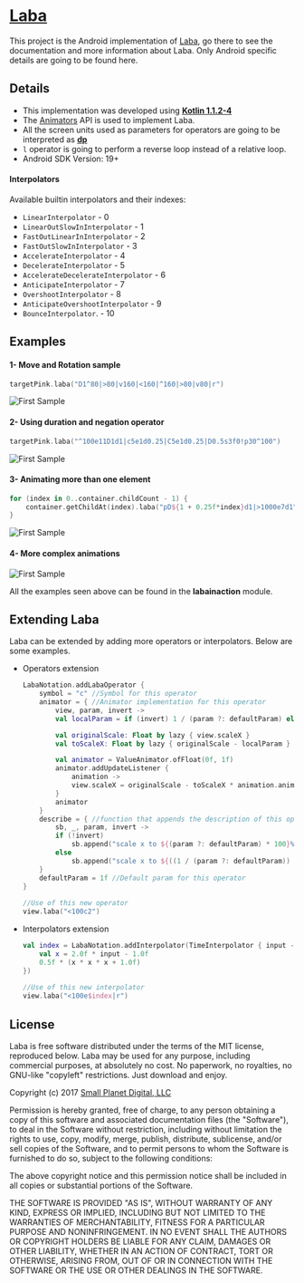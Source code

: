 # [Laba](https://github.com/kittyMac/laba)
This project is the Android implementation of [Laba](https://github.com/kittyMac/laba), go there to see the documentation and more information about Laba. Only Android specific details are going to be found here.

## Details
* This implementation was developed using [**Kotlin 1.1.2-4**](https://kotlinlang.org/)
* The [Animators](https://developer.android.com/reference/android/animation/Animator.html) API is used to implement Laba. 
* All the screen units used as parameters for operators are going to be interpreted as [**dp**](https://developer.android.com/guide/practices/screens_support.html#dips-pels)
*  `l` operator is going to perform a reverse loop instead of a relative loop.
*  Android SDK Version: 19+

#### Interpolators

Available builtin interpolators and their indexes:

* `LinearInterpolator`                   - 0
* `LinearOutSlowInInterpolator`          - 1
* `FastOutLinearInInterpolator`          - 2
* `FastOutSlowInInterpolator`            - 3
* `AccelerateInterpolator`               - 4
* `DecelerateInterpolator`               - 5
* `AccelerateDecelerateInterpolator`     - 6
* `AnticipateInterpolator`               - 7
* `OvershootInterpolator`                - 8
* `AnticipateOvershootInterpolator`      - 9
* `BounceInterpolator`.                  - 10


## Examples

#### 1- Move and Rotation sample

~~~kotlin
targetPink.laba("D1^80|>80|v160|<160|^160|>80|v80|r")
~~~

![First Sample](screencaptures/simple2.gif)

#### 2- Using duration and negation operator
~~~kotlin
targetPink.laba("^100e11D1d1|c5e1d0.25|C5e1d0.25|D0.5s3f0!p30^100")
~~~

![First Sample](screencaptures/simple1.gif)

#### 3- Animating more than one element
~~~kotlin
for (index in 0..container.childCount - 1) {
    container.getChildAt(index).laba("pD${1 + 0.25f*index}d1|>1000e7d1")
}
~~~

![First Sample](screencaptures/multielement.gif)

#### 4- More complex animations

![First Sample](screencaptures/countdown.gif)

All the examples seen above can be found in the **labainaction** module.

## Extending Laba

Laba can be extended by adding more operators or interpolators. Below are some examples.

* Operators extension

	~~~kotlin
	LabaNotation.addLabaOperator {
        symbol = "c" //Symbol for this operator
        animator = { //Animator implementation for this operator
            view, param, invert ->
            val localParam = if (invert) 1 / (param ?: defaultParam) else (param ?: defaultParam)
	
            val originalScale: Float by lazy { view.scaleX }
            val toScaleX: Float by lazy { originalScale - localParam }
	
            val animator = ValueAnimator.ofFloat(0f, 1f)
            animator.addUpdateListener {
                animation ->
                view.scaleX = originalScale - toScaleX * animation.animatedValue as Float
            }
            animator
        }
        describe = { //function that appends the description of this operator to a StringBuilder
            sb, _, param, invert ->
            if (!invert)
                sb.append("scale x to ${(param ?: defaultParam) * 100}%, ")
            else
                sb.append("scale x to ${((1 / (param ?: defaultParam)) * 100)}%, ")
        }
        defaultParam = 1f //Default param for this operator
    }
	 
	//Use of this new operator
	view.laba("<100c2")
	~~~
* Interpolators extension

	~~~kotlin
	val index = LabaNotation.addInterpolator(TimeInterpolator { input ->
        val x = 2.0f * input - 1.0f
        0.5f * (x * x * x + 1.0f)
    })
	    
	//Use of this new interpolator
	view.laba("<100e$index|r")
	~~~


## License

Laba is free software distributed under the terms of the MIT license, reproduced below. Laba may be used for any purpose, including commercial purposes, at absolutely no cost. No paperwork, no royalties, no GNU-like "copyleft" restrictions. Just download and enjoy.

Copyright (c) 2017 [Small Planet Digital, LLC](http://smallplanet.com)

Permission is hereby granted, free of charge, to any person obtaining a copy of this software and associated documentation files (the "Software"), to deal in the Software without restriction, including without limitation the rights to use, copy, modify, merge, publish, distribute, sublicense, and/or sell copies of the Software, and to permit persons to whom the Software is furnished to do so, subject to the following conditions:

The above copyright notice and this permission notice shall be included in all copies or substantial portions of the Software.

THE SOFTWARE IS PROVIDED "AS IS", WITHOUT WARRANTY OF ANY KIND, EXPRESS OR IMPLIED, INCLUDING BUT NOT LIMITED TO THE WARRANTIES OF MERCHANTABILITY, FITNESS FOR A PARTICULAR PURPOSE AND NONINFRINGEMENT. IN NO EVENT SHALL THE AUTHORS OR COPYRIGHT HOLDERS BE LIABLE FOR ANY CLAIM, DAMAGES OR OTHER LIABILITY, WHETHER IN AN ACTION OF CONTRACT, TORT OR OTHERWISE, ARISING FROM, OUT OF OR IN CONNECTION WITH THE SOFTWARE OR THE USE OR OTHER DEALINGS IN THE SOFTWARE.

